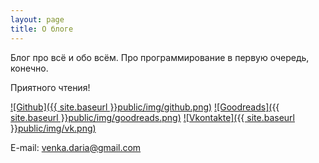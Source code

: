 ```yaml
---
layout: page
title: О блоге
---
```


Блог про всё и обо всём.
Про программирование в первую очередь, конечно.  

Приятного чтения!

[![Github]({{ site.baseurl }}public/img/github.png)](https://github.com/venkaDaria)
[![Goodreads]({{ site.baseurl }}public/img/goodreads.png)](https://www.goodreads.com/user/show/62838956-daria-pydorenko)
[![Vkontakte]({{ site.baseurl }}public/img/vk.png)](https://vk.com/id76664352)

E-mail: venka.daria@gmail.com